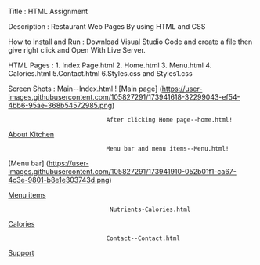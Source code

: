 Title : HTML Assignment

Description : Restaurant Web Pages By using HTML and CSS

How to Install and Run : Download Visual Studio Code and create a file then give right click and Open With Live Server.

HTML Pages : 1. Index Page.html 
             2. Home.html 
             3. Menu.html 
             4. Calories.html 
             5.Contact.html 
             6.Styles.css and Styles1.css

Screen Shots :
                                 Main--Index.html !
[Main page] (https://user-images.githubusercontent.com/105827291/173941618-32299043-ef54-4bb6-95ae-368b54572985.png)



                                After clicking Home page--home.html!
[About Kitchen](https://user-images.githubusercontent.com/105827291/173721081-c9c44251-3240-455f-87e4-831661c92b2c.png)


                                Menu bar and menu items--Menu.html!
 [Menu bar] (https://user-images.githubusercontent.com/105827291/173941910-052b01f1-ca67-4c3e-9801-b8e1e303743d.png)

 [Menu items](https://user-images.githubusercontent.com/105827291/173722364-85479999-d367-4c39-b021-a9b28f739a44.png)

                                 
                                 Nutrients-Calories.html
[Calories](https://user-images.githubusercontent.com/105827291/173722569-01cce95c-2604-477b-9c75-25d31434c849.png)


                                Contact--Contact.html
[Support](https://user-images.githubusercontent.com/105827291/173722817-d88735c8-c1cf-4f49-bc19-a2facb21f3de.png)


